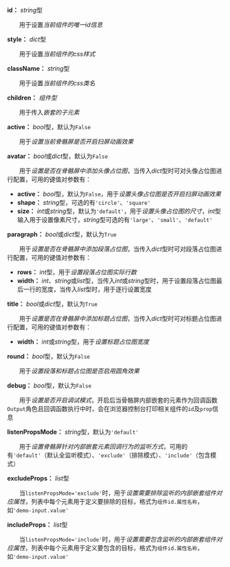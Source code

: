 **id：** *string*型

　　用于设置*当前组件的唯一id信息*

**style：** *dict*型

　　用于设置*当前组件的css样式*

**className：** *string*型

　　用于设置*当前组件的css类名*

**children：** *组件型*

　　用于传入*嵌套的子元素*

**active：** *bool*型，默认为`False`

　　用于*设置当前骨骼屏是否开启扫屏动画效果*

**avatar：** *bool*或*dict*型，默认为`False`

　　用于*设置是否在骨骼屏中添加头像占位图*，当传入*dict*型时可对头像占位图进行配置，可用的键值对参数有：

- **active：** *bool*型，默认为`False`，用于*设置头像占位图是否开启扫屏动画效果*
- **shape：** *string*型，可选的有`'circle'`、`'square'`
- **size：** *int*或*string*型，默认为`'default'`，用于*设置头像占位图的尺寸*，*int*型输入用于设置像素尺寸，*string*型可选的有`'large'`、`'small'`、`'default'`

**paragraph：** *bool*或*dict*型，默认为`True`

　　用于*设置是否在骨骼屏中添加段落占位图*，当传入*dict*型时可对段落占位图进行配置，可用的键值对参数有：

- **rows：** *int*型，用于*设置段落占位图实际行数*
- **width：** *int*、*string*或*list*型，当传入*int*或*string*型时，用于设置段落占位图最后一行的宽度，当传入*list*型时，用于逐行设置宽度

**title：** *bool*或*dict*型，默认为`True`

　　用于*设置是否在骨骼屏中添加标题占位图*，当传入*dict*型时可对标题占位图进行配置，可用的键值对参数有：

- **width：** *int*或*string*型，用于*设置标题占位图宽度*

**round：** *bool*型，默认为`False`

　　用于*设置段落和标题占位图是否启用圆角效果*

**debug：** *bool*型，默认为`False`

　　用于*设置是否开启调试模式*，开启后当骨骼屏内部嵌套的元素作为回调函数`Output`角色且回调函数执行中时，会在浏览器控制台打印相关组件的`id`及`prop`信息

**listenPropsMode：** *string*型，默认为`'default'`

　　用于*设置骨骼屏针对内部嵌套元素回调行为的监听方式*，可用的有`'default'`（默认全监听模式）、`'exclude'`（排除模式）、`'include'`（包含模式）

**excludeProps：** *list*型

　　当`listenPropsMode='exclude'`时，用于*设置需要排除监听的内部嵌套组件对应属性*，列表中每个元素用于定义要排除的目标，格式为`组件id.属性名称`，如`'demo-input.value'`

**includeProps：** *list*型

　　当`listenPropsMode='include'`时，用于*设置需要包含监听的内部嵌套组件对应属性*，列表中每个元素用于定义要包含的目标，格式为`组件id.属性名称`，如`'demo-input.value'`